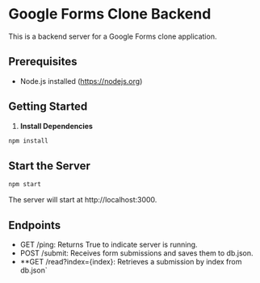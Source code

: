 # Google Forms Clone Backend

This is a backend server for a Google Forms clone application.

## Prerequisites

- Node.js installed (https://nodejs.org)

## Getting Started

1. **Install Dependencies**

```sh
npm install
```
## Start the Server
```sh
npm start

```
The server will start at http://localhost:3000.

## Endpoints

* GET /ping: Returns True to indicate server is running.
* POST /submit: Receives form submissions and saves them to db.json.
* **GET /read?index={index}: Retrieves a submission by index from db.json`
